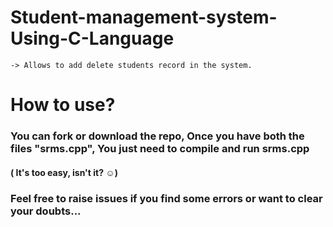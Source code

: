 # Student-management-system-Using-C-Language

    -> Allows to add delete students record in the system.


# How to use?
### You can fork or download the repo, Once you have both the files "srms.cpp", You just need to compile and run srms.cpp
#### ( It's too easy, isn't it? ☺)


### Feel free to raise issues if you find some errors or want to clear your doubts...

